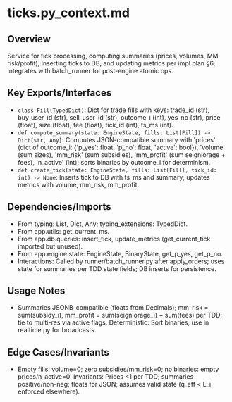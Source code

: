 # ticks.py_context.md

## Overview
Service for tick processing, computing summaries (prices, volumes, MM risk/profit), inserting ticks to DB, and updating metrics per impl plan §6; integrates with batch_runner for post-engine atomic ops.

## Key Exports/Interfaces
- `class Fill(TypedDict)`: Dict for trade fills with keys: trade_id (str), buy_user_id (str), sell_user_id (str), outcome_i (int), yes_no (str), price (float), size (float), fee (float), tick_id (int), ts_ms (int).
- `def compute_summary(state: EngineState, fills: List[Fill]) -> Dict[str, Any]`: Computes JSON-compatible summary with 'prices' (dict of outcome_i: {'p_yes': float, 'p_no': float, 'active': bool}), 'volume' (sum sizes), 'mm_risk' (sum subsidies), 'mm_profit' (sum seigniorage + fees), 'n_active' (int); sorts binaries by outcome_i for determinism.
- `def create_tick(state: EngineState, fills: List[Fill], tick_id: int) -> None`: Inserts tick to DB with ts_ms and summary; updates metrics with volume, mm_risk, mm_profit.

## Dependencies/Imports
- From typing: List, Dict, Any; typing_extensions: TypedDict.
- From app.utils: get_current_ms.
- From app.db.queries: insert_tick, update_metrics (get_current_tick imported but unused).
- From app.engine.state: EngineState, BinaryState, get_p_yes, get_p_no.
- Interactions: Called by runner/batch_runner.py after apply_orders; uses state for summaries per TDD state fields; DB inserts for persistence.

## Usage Notes
- Summaries JSONB-compatible (floats from Decimals); mm_risk = sum(subsidy_i), mm_profit = sum(seigniorage_i) + sum(fees) per TDD; tie to multi-res via active flags. Deterministic: Sort binaries; use in realtime.py for broadcasts.

## Edge Cases/Invariants
- Empty fills: volume=0; zero subsidies/mm_risk=0; no binaries: empty prices/n_active=0. Invariants: Prices <1 per TDD; summaries positive/non-neg; floats for JSON; assumes valid state (q_eff < L_i enforced elsewhere).